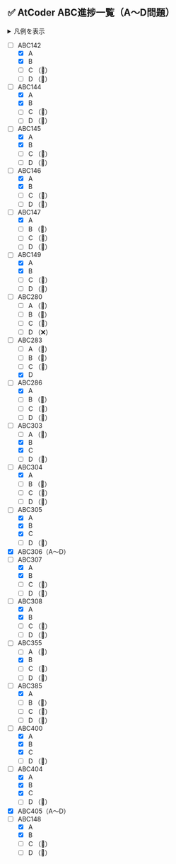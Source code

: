 ## ✅ AtCoder ABC進捗一覧（A〜D問題）

<details>
<summary>凡例を表示</summary>


- ✅：すべてのテストケースにAC（Accepted）
- ❌：提出済みだが一部テストケース未AC（例：`A_no.java` など）
- 🚫：未実装（コードが存在しない）

</details>

- [ ] ABC142
  - [x] A 
  - [x] B 
  - [ ] C （🚫）
  - [ ] D （🚫）
- [ ] ABC144
  - [x] A 
  - [x] B 
  - [ ] C （🚫）
  - [ ] D （🚫）
- [ ] ABC145
  - [x] A 
  - [x] B 
  - [ ] C （🚫）
  - [ ] D （🚫）
- [ ] ABC146
  - [x] A 
  - [x] B 
  - [ ] C （🚫）
  - [ ] D （🚫）
- [ ] ABC147
  - [x] A 
  - [ ] B （🚫）
  - [ ] C （🚫）
  - [ ] D （🚫）
- [ ] ABC149
  - [x] A 
  - [x] B 
  - [ ] C （🚫）
  - [ ] D （🚫）
- [ ] ABC280
  - [ ] A （🚫）
  - [ ] B （🚫）
  - [ ] C （🚫）
  - [ ] D （❌）
- [ ] ABC283
  - [ ] A （🚫）
  - [ ] B （🚫）
  - [ ] C （🚫）
  - [x] D 
- [ ] ABC286
  - [x] A 
  - [ ] B （🚫）
  - [ ] C （🚫）
  - [ ] D （🚫）
- [ ] ABC303
  - [ ] A （🚫）
  - [x] B 
  - [x] C 
  - [ ] D （🚫）
- [ ] ABC304
  - [x] A 
  - [ ] B （🚫）
  - [ ] C （🚫）
  - [ ] D （🚫）
- [ ] ABC305
  - [x] A 
  - [x] B 
  - [x] C 
  - [ ] D （🚫）
- [x] ABC306（A〜D）
- [ ] ABC307
  - [x] A 
  - [x] B 
  - [ ] C （🚫）
  - [ ] D （🚫）
- [ ] ABC308
  - [x] A 
  - [x] B 
  - [ ] C （🚫）
  - [ ] D （🚫）
- [ ] ABC355
  - [ ] A （🚫）
  - [x] B 
  - [ ] C （🚫）
  - [ ] D （🚫）
- [ ] ABC385
  - [x] A 
  - [ ] B （🚫）
  - [ ] C （🚫）
  - [ ] D （🚫）
- [ ] ABC400
  - [x] A 
  - [x] B 
  - [x] C 
  - [ ] D （🚫）
- [ ] ABC404
  - [x] A 
  - [x] B 
  - [x] C 
  - [ ] D （🚫）
- [x] ABC405（A〜D）
- [ ] ABC148
  - [x] A 
  - [x] B 
  - [ ] C （🚫）
  - [ ] D （🚫）